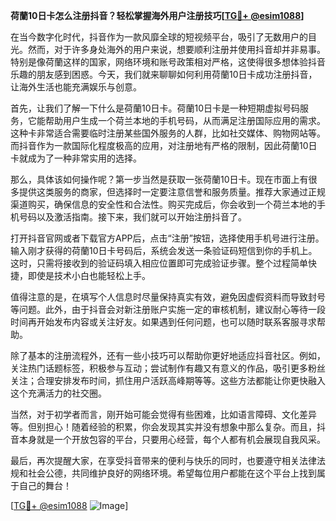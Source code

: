 **荷蘭10日卡怎么注册抖音？轻松掌握海外用户注册技巧[[TG💪+ @esim1088](https://t.me/s/esim1088)]**

在当今数字化时代，抖音作为一款风靡全球的短视频平台，吸引了无数用户的目光。然而，对于许多身处海外的用户来说，想要顺利注册并使用抖音却并非易事。特别是像荷蘭这样的国家，网络环境和账号政策相对严格，这使得很多想体验抖音乐趣的朋友感到困惑。今天，我们就来聊聊如何利用荷蘭10日卡成功注册抖音，让海外生活也能充满娱乐与创意。

首先，让我们了解一下什么是荷蘭10日卡。荷蘭10日卡是一种短期虚拟号码服务，它能帮助用户生成一个荷兰本地的手机号码，从而满足注册国际应用的需求。这种卡非常适合需要临时注册某些国外服务的人群，比如社交媒体、购物网站等。而抖音作为一款国际化程度极高的应用，对注册地有严格的限制，因此荷蘭10日卡就成为了一种非常实用的选择。

那么，具体该如何操作呢？第一步当然是获取一张荷蘭10日卡。现在市面上有很多提供这类服务的商家，但选择时一定要注意信誉和服务质量。推荐大家通过正规渠道购买，确保信息的安全性和合法性。购买完成后，你会收到一个荷兰本地的手机号码以及激活指南。接下来，我们就可以开始注册抖音了。

打开抖音官网或者下载官方APP后，点击“注册”按钮，选择使用手机号进行注册。输入刚才获得的荷蘭10日卡号码后，系统会发送一条验证码短信到你的手机上。这时，只需将接收到的验证码填入相应位置即可完成验证步骤。整个过程简单快捷，即使是技术小白也能轻松上手。

值得注意的是，在填写个人信息时尽量保持真实有效，避免因虚假资料而导致封号等问题。此外，由于抖音会对新注册账户实施一定的审核机制，建议耐心等待一段时间再开始发布内容或关注好友。如果遇到任何问题，也可以随时联系客服寻求帮助。

除了基本的注册流程外，还有一些小技巧可以帮助你更好地适应抖音社区。例如，关注热门话题标签，积极参与互动；尝试制作有趣又有意义的作品，吸引更多粉丝关注；合理安排发布时间，抓住用户活跃高峰期等等。这些方法都能让你更快融入这个充满活力的社交圈。

当然，对于初学者而言，刚开始可能会觉得有些困难，比如语言障碍、文化差异等。但别担心！随着经验的积累，你会发现其实并没有想象中那么复杂。而且，抖音本身就是一个开放包容的平台，只要用心经营，每个人都有机会展现自我风采。

最后，再次提醒大家，在享受抖音带来的便利与快乐的同时，也要遵守相关法律法规和社会公德，共同维护良好的网络环境。希望每位用户都能在这个平台上找到属于自己的舞台！

[[TG💪+ @esim1088](https://t.me/s/esim1088) ![Image](https://i.postimg.cc/4NQfJmqS/Snipaste-2025-05-13-00-14-12.png)]